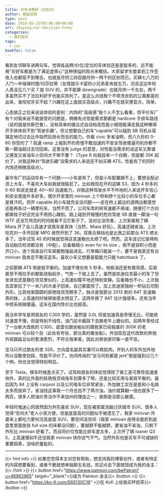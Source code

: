 ```yaml
---
title: 买车决策树（过去式）
author: 椒盐豆豉
type: post
date: 2019-05-25T05:06:00+00:00
url: /buying-car-decision-tree/
categories:
  - 喜欢就买
tags:
  - car
bookToc: false
---
```

 
看到友邻聊车讲两句车。觉得各品牌/价位/定位的车体验还是差挺多的，远不能用“买好车都是为了满足虚荣心”这种狭隘的观点来概括。大家留学生能拿到工作签收入也都低不到哪去，也就是月供三四百跟月供一两千的区别而已。买辆七八万的入门～中端保时捷/玛莎拉蒂（友情提示卡宴的小兄弟麦肯就五万，况且这边年轻人真没见几个买 7 座 SUV 的，并不能算 downgrade）也就月供一千左右，两千多虽然买不了法拉利好歹也能买宾利了。差这么点钱租个不带洗衣机的公寓都差的出来，谁咬咬牙买不起？兴趣在这上面就买高级点，兴趣不在就买便宜点，简单。

心态放正之后来说说体验的差别：内饰的“高级感”我个人不怎么看重，但平价车厂有个对我来说不能接受的问题是，稍微有点性能需求那都是 hardcore 手排车路线（说的就是你斯巴鲁），没有简单的傻瓜式自动档高性能小钢炮能满足我这种懒得开手排体验不到“驾驶乐趣”，但又想要自己的车“capable”可以碰到 SB 司机从容镇定地切过去比中指然后扬长而去的能力。你看 civic 多省油啊，但八九秒的 0-60 你受的了？高速 ramp 上碰到开的奇慢不敢加速的不安全驾驶傻逼司机你都不敢一脚油超过去切回来。这里没有 judge 的意思，对性能没需求的话这车又靠谱又便宜又省油车小空间大干嘛不要？（Type R 向我投来一个白眼，但是都 35K 起价了，对我这种对“驾驶乐趣”没需求的人来说还不如买辆 ATS，性能有了的同时内饰还稍微高级点）。

豪华车厂的运动车有一个问题——小车是有了，但是小车配置跟不上，要想全配必须上大车，不喜欢大车如我就很尴尬了。比如我现在开的这辆 S3，因为 4 秒多的 0-60 和说走就走 40～80 加速能力，对我这种驾驶水平不咋地的人来说开车信心和安全感提升多好多。偶尔开家里的 minivan 上个桥和停个比较小的车位手心都是冒汗的。但开 capable 的小车就完全没问题——走在桥上最边的道两边都感觉还能再各过一辆摩托车，当然不慌了。公司车库的转弯速都不用减，随便打个方向都离柱子好远完全不用担心蹭到。路上碰到开贼慢的危险驾驶 SB 直接一脚油一句 WTF 还没咒骂完的时间就看不见它影子了。没对比没伤害，上次家属租了辆 Miata 开了会儿高速才说我车是真快（当然，Miata 好玩）。高速还贼省油，上次吃完刘一手开回家 MPG 居然开到了 36。双离合换挡也是比我之前那台 ATS 顺太多了。当年试驾 A5 的时候就觉得这变速箱也太顺了吧。然而，这车连记忆座椅和自动胎压检测都没有（中配）。后备箱贼小 even for its size ，倒不是容积小而是开口小，连个简易自行车架都勉强装进去，行李箱只能装一个，要不是我家还有台 minivan 我肯定不敢买这车。喜欢小车又想要装载能力只能 hatchback 了。

之前那辆 ATS 倒是挺平衡的。加速不慢也有 5 秒多，地板油还是有推背感，后驱甚至不用拉手刹都能烧胎起步，气势一下就上去了。虽然是凯迪拉克最小的车了但坐进去还是跟在坦克里似的，上高速如履平地还特别安静。后备箱也不小，上次我去宜家拉了个一米八的大桌子回来，自己都震惊了。加上凯迪家独树一帜钻石切割外形，比其他家圆圆的妖艳贱货亮眼多了。缺点是我那台 2013 款的 6AT 变速箱真的挫，上高速的时候顿挫感太明显了。这两年换了 8AT 估计强很多。还有当年中控系统贼傻逼。这车在国内性价比也超高。

我当年学车是用朋友的 C300 学的，虽然是 3.0L 但是加速真是奇慢无比，可能绝对速度不慢，但是特别不线性，油门前半截踩下去跟老牛上磨似的。前两年曾经试了一台新大改款的 C300，底盘也跟坐船似的跟我家已经报废的 300K 的老 minivan 可以较个劲（此处有夸张，那台真的像坐船）。外加现在这代改款的奔驰外观跟扁豆似的愈演愈烈，不符合我审美，因此对奔驰家印象一直不佳。

宝马只开过朋友的老 328，方向盘名副其实重可以练肌肉。开别人的车外加外地所以没敢使劲踩，性能不评价了。坊间传闻的“宝马司机都是 jerk”倒是碰到过几个个例，但也没觉得特别明显。

至于 Tesla，换车时候差点买了。试驾和朋友的体验觉得除了做工差可靠性低速度快外，真的比外面的妖艳贱货纯电车划算多了啊，还是比较实用与美观平衡的。最后因为 84 上没有 carpool 以及公司电车位非常紧张，外加做工实在是差和小毛病太多而放弃了。省油钱这事我一个月也加不了两次油，油价就算翻一倍也就多了一两百，很多人把油价贵当作不来加州的理由之一，我倒是没那么敏感。

年轻时鬼迷心窍居然因为外形喜欢 SUV，现在被家属洗脑讨厌城市 SUV。很多人觉得“空间大”老人小孩方便，但是底盘高的问题似乎被遗忘了，我家 minivan 外婆来上都吃力更何况高底盘 SUV。要空间没空间（我家 minivan 座椅全能折到底盘里里面放张 full size 的床都没问题），要越野不能越野，要省油不省油，只剩下外形比 minivan 好看了。而且同价位性能比轿车差太多，上次开了辆 loaner Q3 S，上高速慢如牛还没我家 minivan 快你说气不气。当然外形也是买车不可或缺的重要因素，没啥好羞耻的。

---
{{< hint info >}}
如果您觉得本文对您有帮助，想支持我的博客创作，或者有特定的内容想要看到，或者干脆就想单独聊五毛钱，欢迎点击下面按钮成为我的金主：
{{< /hint >}}
{{< button href="https://www.patreon.com/bePatron?u=46962965" target="_blank">}}成为 Patreon 金主{{< /button >}}
{{< button href="https://ko-fi.com/S6S130C16" >}}在 Kofi 上给我买杯奶茶{{< /button >}}